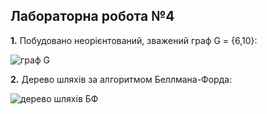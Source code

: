 ## Лабораторна робота №4

**1.** Побудовано неорієнтований, зважений граф G = {6,10}:

![граф G](https://i.ibb.co/7YqJyck/graphG.png)

**2.** Дерево шляхів за алгоритмом Беллмана-Форда:

![дерево шляхів БФ](https://i.ibb.co/4tg6vw6/bell1.png)
